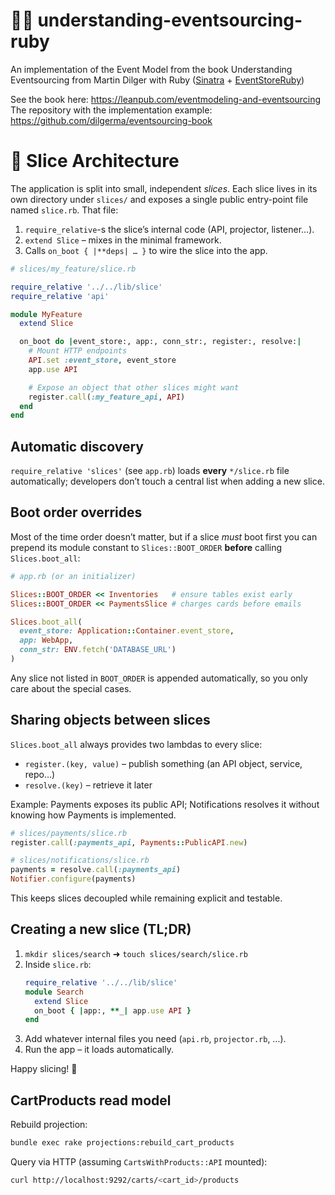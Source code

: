 
# 🧑‍💻 understanding-eventsourcing-ruby

An implementation of the Event Model from the book Understanding Eventsourcing from Martin Dilger with Ruby ([Sinatra](https://sinatrarb.com/) + [EventStoreRuby](https://github.com/gazpachoteam/eventstore-ruby))

See the book here: https://leanpub.com/eventmodeling-and-eventsourcing
The repository with the implementation example: https://github.com/dilgerma/eventsourcing-book

# 🧩 Slice Architecture

The application is split into small, independent *slices*.  Each slice lives in its
own directory under `slices/` and exposes a single public entry-point file named
`slice.rb`.  That file:

1. `require_relative`-s the slice’s internal code (API, projector, listener…).
2. `extend Slice` – mixes in the minimal framework.
3. Calls `on_boot { |**deps| … }` to wire the slice into the app.

```ruby
# slices/my_feature/slice.rb

require_relative '../../lib/slice'
require_relative 'api'

module MyFeature
  extend Slice

  on_boot do |event_store:, app:, conn_str:, register:, resolve:|
    # Mount HTTP endpoints
    API.set :event_store, event_store
    app.use API

    # Expose an object that other slices might want
    register.call(:my_feature_api, API)
  end
end
```

## Automatic discovery

`require_relative 'slices'` (see `app.rb`) loads **every** `*/slice.rb` file
automatically; developers don’t touch a central list when adding a new slice.

## Boot order overrides

Most of the time order doesn’t matter, but if a slice *must* boot first you can
prepend its module constant to `Slices::BOOT_ORDER` **before** calling
`Slices.boot_all`:

```ruby
# app.rb (or an initializer)

Slices::BOOT_ORDER << Inventories   # ensure tables exist early
Slices::BOOT_ORDER << PaymentsSlice # charges cards before emails

Slices.boot_all(
  event_store: Application::Container.event_store,
  app: WebApp,
  conn_str: ENV.fetch('DATABASE_URL')
)
```

Any slice not listed in `BOOT_ORDER` is appended automatically, so you only care
about the special cases.

## Sharing objects between slices

`Slices.boot_all` always provides two lambdas to every slice:

* `register.(key, value)` – publish something (an API object, service, repo…)
* `resolve.(key)` – retrieve it later

Example: Payments exposes its public API; Notifications resolves it without
knowing how Payments is implemented.

```ruby
# slices/payments/slice.rb
register.call(:payments_api, Payments::PublicAPI.new)

# slices/notifications/slice.rb
payments = resolve.call(:payments_api)
Notifier.configure(payments)
```

This keeps slices decoupled while remaining explicit and testable.

## Creating a new slice (TL;DR)

1. `mkdir slices/search`  ➜  `touch slices/search/slice.rb`
2. Inside `slice.rb`:
   ```ruby
   require_relative '../../lib/slice'
   module Search
     extend Slice
     on_boot { |app:, **_| app.use API }
   end
   ```
3. Add whatever internal files you need (`api.rb`, `projector.rb`, …).
4. Run the app – it loads automatically.

Happy slicing! 🎉 

## CartProducts read model

Rebuild projection:
```bash
bundle exec rake projections:rebuild_cart_products
```

Query via HTTP (assuming `CartsWithProducts::API` mounted):
```bash
curl http://localhost:9292/carts/<cart_id>/products